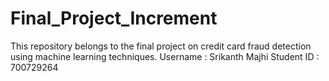 # Final_Project_Increment
This repository belongs to the final project on credit card fraud detection using machine learning techniques. 
Username : Srikanth Majhi 
Student ID : 700729264
